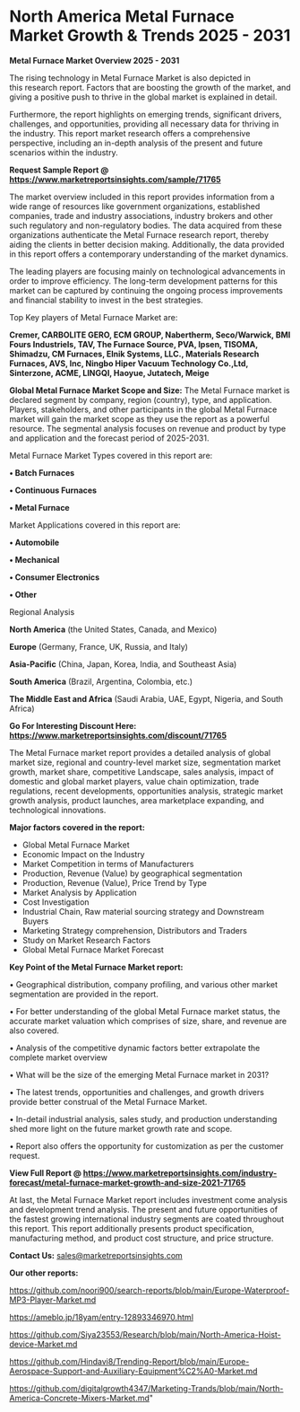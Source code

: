 # North America Metal Furnace Market Growth & Trends 2025 - 2031

<Strong> Metal Furnace Market Overview 2025 - 2031</strong>

The rising technology in Metal Furnace Market is also depicted in this research report. Factors that are boosting the growth of the market, and giving a positive push to thrive in the global market is explained in detail.

Furthermore, the report highlights on emerging trends, significant drivers, challenges, and opportunities, providing all necessary data for thriving in the industry. This report market research offers a comprehensive perspective, including an in-depth analysis of the present and future scenarios within the industry.

<strong>Request Sample Report @ <a href=https://www.marketreportsinsights.com/sample/71765>https://www.marketreportsinsights.com/sample/71765</a></strong>

The market overview included in this report provides information from a wide range of resources like government organizations, established companies, trade and industry associations, industry brokers and other such regulatory and non-regulatory bodies. The data acquired from these organizations authenticate the Metal Furnace research report, thereby aiding the clients in better decision making. Additionally, the data provided in this report offers a contemporary understanding of the market dynamics.

The leading players are focusing mainly on technological advancements in order to improve efficiency. The long-term development patterns for this market can be captured by continuing the ongoing process improvements and financial stability to invest in the best strategies.

Top Key players of Metal Furnace Market are:

<strong>Cremer, CARBOLITE GERO, ECM GROUP, Nabertherm, Seco/Warwick, BMI Fours Industriels, TAV, The Furnace Source, PVA, Ipsen, TISOMA, Shimadzu, CM Furnaces, Elnik Systems, LLC., Materials Research Furnaces, AVS, Inc, Ningbo Hiper Vacuum Technology Co.,Ltd, Sinterzone, ACME, LINGQI, Haoyue, Jutatech, Meige</strong>

<strong><b>Global Metal Furnace Market Scope and Size:</b></strong>
The Metal Furnace market is declared segment by company, region (country), type, and application. Players, stakeholders, and other participants in the global Metal Furnace market will gain the market scope as they use the report as a powerful resource. The segmental analysis focuses on revenue and product by type and application and the forecast period of 2025-2031.

Metal Furnace Market Types covered in this report are:

<strong>• Batch Furnaces

• Continuous Furnaces

• Metal Furnace</strong>

Market Applications covered in this report are:

<strong>• Automobile

• Mechanical

• Consumer Electronics

• Other</strong> 

Regional Analysis

<strong>North America</strong> (the United States, Canada, and Mexico)

<strong>Europe</strong> (Germany, France, UK, Russia, and Italy)

<strong>Asia-Pacific</strong> (China, Japan, Korea, India, and Southeast Asia)

<strong>South America</strong> (Brazil, Argentina, Colombia, etc.)

<strong>The Middle East and Africa</strong> (Saudi Arabia, UAE, Egypt, Nigeria, and South Africa)

<strong>Go For Interesting Discount Here: <a href=https://www.marketreportsinsights.com/discount/71765>https://www.marketreportsinsights.com/discount/71765</a></strong>

The Metal Furnace market report provides a detailed analysis of global market size, regional and country-level market size, segmentation market growth, market share, competitive Landscape, sales analysis, impact of domestic and global market players, value chain optimization, trade regulations, recent developments, opportunities analysis, strategic market growth analysis, product launches, area marketplace expanding, and technological innovations.

<strong><b>Major factors covered in the report:</b></strong>
<ul>
  <li>Global Metal Furnace Market </li>
  <li>Economic Impact on the Industry</li>
  <li>Market Competition in terms of Manufacturers</li>
  <li>Production, Revenue (Value) by geographical segmentation</li>
  <li>Production, Revenue (Value), Price Trend by Type</li>
  <li>Market Analysis by Application</li>
  <li>Cost Investigation</li>
  <li>Industrial Chain, Raw material sourcing strategy and Downstream Buyers</li>
  <li>Marketing Strategy comprehension, Distributors and Traders</li>
  <li>Study on Market Research Factors</li>
  <li>Global Metal Furnace Market Forecast</li>
</ul>

<strong><b>Key Point of the Metal Furnace Market report:</b></strong>

• Geographical distribution, company profiling, and various other market segmentation are provided in the report.

• For better understanding of the global Metal Furnace market status, the accurate market valuation which comprises of size, share, and revenue are also covered.

• Analysis of the competitive dynamic factors better extrapolate the complete market overview

• What will be the size of the emerging Metal Furnace market in 2031?

• The latest trends, opportunities and challenges, and growth drivers provide better construal of the Metal Furnace Market.

• In-detail industrial analysis, sales study, and production understanding shed more light on the future market growth rate and scope.

• Report also offers the opportunity for customization as per the customer request.

<strong><b>View Full Report @ <a href=https://www.marketreportsinsights.com/industry-forecast/metal-furnace-market-growth-and-size-2021-71765>https://www.marketreportsinsights.com/industry-forecast/metal-furnace-market-growth-and-size-2021-71765</a></b></strong>


At last, the Metal Furnace Market report includes investment come analysis and development trend analysis. The present and future opportunities of the fastest growing international industry segments are coated throughout this report. This report additionally presents product specification, manufacturing method, and product cost structure, and price structure.

<strong>Contact Us:</strong>
sales@marketreportsinsights.com

<strong>Our other reports:</strong>

<a href=https://github.com/noori900/search-reports/blob/main/Europe-Waterproof-MP3-Player-Market.md>https://github.com/noori900/search-reports/blob/main/Europe-Waterproof-MP3-Player-Market.md</a>

<a href=https://ameblo.jp/18yam/entry-12893346970.html>https://ameblo.jp/18yam/entry-12893346970.html</a>

<a href=https://github.com/Siya23553/Research/blob/main/North-America-Hoist-device-Market.md>https://github.com/Siya23553/Research/blob/main/North-America-Hoist-device-Market.md</a>

<a href=https://github.com/Hindavi8/Trending-Report/blob/main/Europe-Aerospace-Support-and-Auxiliary-Equipment%C2%A0-Market.md>https://github.com/Hindavi8/Trending-Report/blob/main/Europe-Aerospace-Support-and-Auxiliary-Equipment%C2%A0-Market.md</a>

<a href=https://github.com/digitalgrowth4347/Marketing-Trands/blob/main/North-America-Concrete-Mixers-Market.md>https://github.com/digitalgrowth4347/Marketing-Trands/blob/main/North-America-Concrete-Mixers-Market.md</a>"
